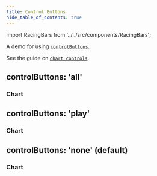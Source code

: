 ```yaml
---
title: Control Buttons
hide_table_of_contents: true
---
```


import RacingBars from '../../src/components/RacingBars';

A demo for using [`controlButtons`](../documentation/options#controlbuttons).

See the guide on [`chart controls`](../guides/chart-controls).

<!--truncate-->

## controlButtons: 'all'

### Chart

<div className="gallery">
  <RacingBars
    dataUrl="/data/population.csv"
    dataType="csv"
    title="World Population"
    subTitle="in millions"
    controlButtons="all"
/>

</div>

## controlButtons: 'play'

### Chart

<div className="gallery">
  <RacingBars
    dataUrl="/data/population.csv"
    dataType="csv"
    title="World Population"
    subTitle="in millions"
    controlButtons="play"
/>

</div>

## controlButtons: 'none' (default)

### Chart

<div className="gallery">
  <RacingBars
    dataUrl="/data/population.csv"
    dataType="csv"
    title="World Population"
    subTitle="in millions"
    controlButtons="none"
/>

</div>
